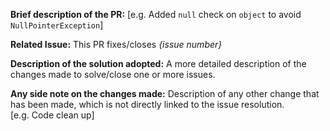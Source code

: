 **Brief description of the PR:**
[e.g. Added `null` check on `object` to avoid `NullPointerException`]

**Related Issue:**
This PR fixes/closes _{issue number}_

**Description of the solution adopted:**
A more detailed description of the changes made to solve/close one or more issues.

**Any side note on the changes made:**
Description of any other change that has been made, which is not directly linked to the issue resolution.<br>
[e.g. Code clean up]
